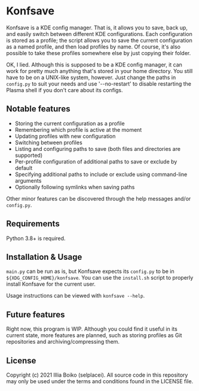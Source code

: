 # Konfsave

Konfsave is a KDE config manager. That is, it allows you to save, back up, and easily switch between different KDE configurations.
Each configuration is stored as a profile; the script allows you to save the current configuration as a named profile,
and then load profiles by name. Of course, it's also possible to take these profiles somewhere else by just copying their folder.

OK, I lied. Although this is supposed to be a KDE config manager, it can work for pretty much anything that's stored in your home directory. You still have to be on a UNIX-like system, however. Just change the paths in `config.py` to suit your needs and use '--no-restart' to disable restarting the Plasma shell if you don't care about its configs.

## Notable features

- Storing the current configuration as a profile
- Remembering which profile is active at the moment
- Updating profiles with new configuration
- Switching between profiles
- Listing and configuring paths to save (both files and directories are supported)
- Per-profile configuration of additional paths to save or exclude by default
- Specifying additional paths to include or exclude using command-line arguments
- Optionally following symlinks when saving paths

Other minor features can be discovered through the help messages and/or `config.py`.

## Requirements

Python 3.8+ is required.

## Installation & Usage

`main.py` can be run as is, but Konfsave expects its `config.py` to be in `${XDG_CONFIG_HOME}/konfsave`.
You can use the `install.sh` script to properly install Konfsave for the current user.

Usage instructions can be viewed with `konfsave --help`.

## Future features

Right now, this program is WIP. Although you could find it useful in its current state, more features are planned, such as storing profiles as Git repositories and archiving/compressing them.

## License

Copyright (c) 2021 Illia Boiko (selplacei). All source code in this repository may only be used under the terms and conditions found in the LICENSE file.
